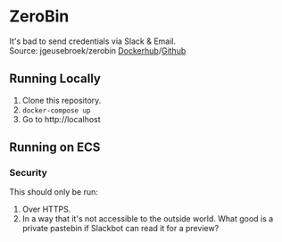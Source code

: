 # ZeroBin

It's bad to send credentials via Slack & Email.  
Source: jgeusebroek/zerobin [Dockerhub](https://hub.docker.com/r/jgeusebroek/zerobin/)/[Github](https://github.com/jgeusebroek/docker-zerobin)

## Running Locally

1.  Clone this repository.
2.  `docker-compose up`
3.  Go to http://localhost

## Running on ECS

### Security

This should only be run:

1.  Over HTTPS.
2.  In a way that it's not accessible to the outside world.
    What good is a private pastebin if Slackbot can read it for a preview?
